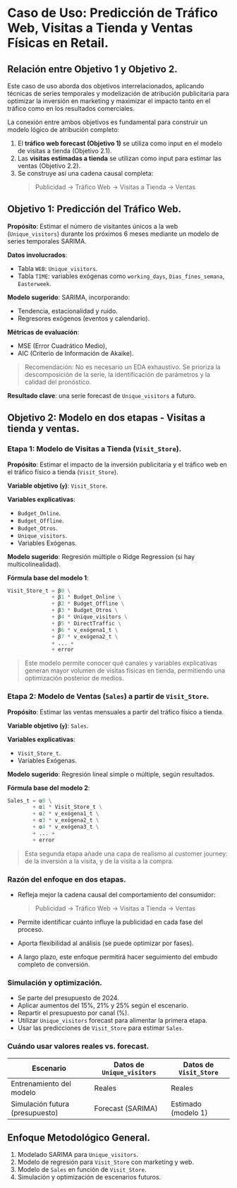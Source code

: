 # **Caso de Uso: Predicción de Tráfico Web, Visitas a Tienda y Ventas Físicas en Retail.**

## **Relación entre Objetivo 1 y Objetivo 2.**

Este caso de uso aborda dos objetivos interrelacionados, aplicando técnicas de series temporales y modelización de atribución publicitaria para optimizar la inversión en marketing y maximizar el impacto tanto en el tráfico como en los resultados comerciales.

La conexión entre ambos objetivos es fundamental para construir un modelo lógico de atribución completo:

1. El **tráfico web forecast (Objetivo 1)** se utiliza como input en el modelo de visitas a tienda (Objetivo 2.1).
2. Las **visitas estimadas a tienda** se utilizan como input para estimar las ventas (Objetivo 2.2).
3. Se construye así una cadena causal completa:
   > Publicidad → Tráfico Web → Visitas a Tienda → Ventas

## **Objetivo 1: Predicción del Tráfico Web.**

**Propósito**: Estimar el número de visitantes únicos a la web (`Unique_visitors`) durante los próximos 6 meses mediante un modelo de series temporales SARIMA.

**Datos involucrados**:

- Tabla `WEB`: `Unique_visitors`.
- Tabla `TIME`: variables exógenas como `working_days`, `Dias_fines_semana`, `Easterweek`.

**Modelo sugerido**: SARIMA, incorporando:

- Tendencia, estacionalidad y ruido.
- Regresores exógenos (eventos y calendario).

**Métricas de evaluación**:

- MSE (Error Cuadrático Medio),
- AIC (Criterio de Información de Akaike).

> Recomendación: No es necesario un EDA exhaustivo. Se prioriza la descomposición de la serie, la identificación de parámetros y la calidad del pronóstico.

**Resultado clave**: una serie forecast de `Unique_visitors` a futuro.

## **Objetivo 2: Modelo en dos etapas - Visitas a tienda y ventas.**

### **Etapa 1: Modelo de Visitas a Tienda (`Visit_Store`).**

**Propósito**: Estimar el impacto de la inversión publicitaria y el tráfico web en el tráfico físico a tienda (`Visit_Store`).

**Variable objetivo (`y`)**: `Visit_Store`.

**Variables explicativas**:

- `Budget_Online`.
- `Budget_Offline`.
- `Budget_Otros`.
- `Unique_visitors`.
- Variables Exógenas.

**Modelo sugerido**: Regresión múltiple o Ridge Regression (si hay multicolinealidad).

**Fórmula base del modelo 1**:

```python
Visit_Store_t = β0 \
              + β1 * Budget_Online \
              + β2 * Budget_Offline \
              + β3 * Budget_Otros \
              + β4 * Unique_visitors \
              + β5 * DirectTraffic \
              + β6 * v_exógena1_t \
              + β7 * v_exógena2_t \
              + ... +
              + error
```

> Este modelo permite conocer qué canales y variables explicativas generan mayor volumen de visitas físicas en tienda, permitiendo una optimización posterior de medios.

### **Etapa 2: Modelo de Ventas (`Sales`) a partir de `Visit_Store`.**

**Propósito**: Estimar las ventas mensuales a partir del tráfico físico a tienda.

**Variable objetivo (`y`)**: `Sales`.

**Variables explicativas**:

- `Visit_Store_t`.
- Variables Exógenas.

**Modelo sugerido**: Regresión lineal simple o múltiple, según resultados.

**Fórmula base del modelo 2**:

```python
Sales_t = α0 \
        + α1 * Visit_Store_t \
        + α2 * v_exógena1_t \
        + α3 * v_exógena2_t \
        + α4 * v_exógena3_t \
        + ... +
        + error
```

> Esta segunda etapa añade una capa de realismo al customer journey: de la inversión a la visita, y de la visita a la compra.

### **Razón del enfoque en dos etapas.**

- Refleja mejor la cadena causal del comportamiento del consumidor:
  > Publicidad → Tráfico Web → Visitas a Tienda → Ventas

- Permite identificar cuánto influye la publicidad en cada fase del proceso.
- Aporta flexibilidad al análisis (se puede optimizar por fases).
- A largo plazo, este enfoque permitirá hacer seguimiento del embudo completo de conversión.

### **Simulación y optimización.**

- Se parte del presupuesto de 2024.
- Aplicar aumentos del 15%, 21% y 25% según el escenario.
- Repartir el presupuesto por canal (%).
- Utilizar `Unique_visitors` forecast para alimentar la primera etapa.
- Usar las predicciones de `Visit_Store` para estimar `Sales`.

### **Cuándo usar valores reales vs. forecast.**

| Escenario                         | Datos de `Unique_visitors`     | Datos de `Visit_Store`          |
|----------------------------------|--------------------------------|---------------------------------|
| Entrenamiento del modelo         | Reales                         | Reales                          |
| Simulación futura (presupuesto)  | Forecast (SARIMA)              | Estimado (modelo 1)             |

## **Enfoque Metodológico General.**

1. Modelado SARIMA para `Unique_visitors`.
2. Modelo de regresión para `Visit_Store` con marketing y web.
3. Modelo de `Sales` en función de `Visit_Store`.
4. Simulación y optimización de escenarios futuros.
